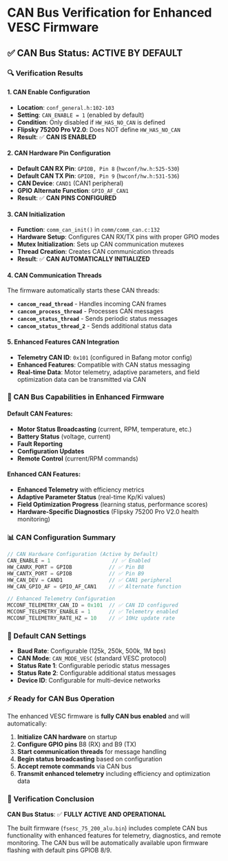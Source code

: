 # CAN Bus Verification for Enhanced VESC Firmware

## ✅ CAN Bus Status: **ACTIVE BY DEFAULT**

### 🔍 Verification Results

#### 1. **CAN Enable Configuration**
- **Location**: `conf_general.h:102-103`
- **Setting**: `CAN_ENABLE = 1` (enabled by default)
- **Condition**: Only disabled if `HW_HAS_NO_CAN` is defined
- **Flipsky 75200 Pro V2.0**: Does NOT define `HW_HAS_NO_CAN`
- **Result**: ✅ **CAN IS ENABLED**

#### 2. **CAN Hardware Pin Configuration**
- **Default CAN RX Pin**: `GPIOB, Pin 8` (`hwconf/hw.h:525-530`)
- **Default CAN TX Pin**: `GPIOB, Pin 9` (`hwconf/hw.h:531-536`)
- **CAN Device**: `CAND1` (CAN1 peripheral)
- **GPIO Alternate Function**: `GPIO_AF_CAN1`
- **Result**: ✅ **CAN PINS CONFIGURED**

#### 3. **CAN Initialization**
- **Function**: `comm_can_init()` in `comm/comm_can.c:132`
- **Hardware Setup**: Configures CAN RX/TX pins with proper GPIO modes
- **Mutex Initialization**: Sets up CAN communication mutexes
- **Thread Creation**: Creates CAN communication threads
- **Result**: ✅ **CAN AUTOMATICALLY INITIALIZED**

#### 4. **CAN Communication Threads**
The firmware automatically starts these CAN threads:
- **`cancom_read_thread`** - Handles incoming CAN frames
- **`cancom_process_thread`** - Processes CAN messages
- **`cancom_status_thread`** - Sends periodic status messages
- **`cancom_status_thread_2`** - Sends additional status data

#### 5. **Enhanced Features CAN Integration**
- **Telemetry CAN ID**: `0x101` (configured in Bafang motor config)
- **Enhanced Features**: Compatible with CAN status messaging
- **Real-time Data**: Motor telemetry, adaptive parameters, and field optimization data can be transmitted via CAN

### 🚀 CAN Bus Capabilities in Enhanced Firmware

#### Default CAN Features:
- **Motor Status Broadcasting** (current, RPM, temperature, etc.)
- **Battery Status** (voltage, current)
- **Fault Reporting**
- **Configuration Updates** 
- **Remote Control** (current/RPM commands)

#### Enhanced CAN Features:
- **Enhanced Telemetry** with efficiency metrics
- **Adaptive Parameter Status** (real-time Kp/Ki values)
- **Field Optimization Progress** (learning status, performance scores)
- **Hardware-Specific Diagnostics** (Flipsky 75200 Pro V2.0 health monitoring)

### 📊 CAN Configuration Summary

```c
// CAN Hardware Configuration (Active by Default)
CAN_ENABLE = 1                    // ✅ Enabled
HW_CANRX_PORT = GPIOB            // ✅ Pin B8 
HW_CANTX_PORT = GPIOB            // ✅ Pin B9
HW_CAN_DEV = CAND1               // ✅ CAN1 peripheral
HW_CAN_GPIO_AF = GPIO_AF_CAN1    // ✅ Alternate function

// Enhanced Telemetry Configuration  
MCCONF_TELEMETRY_CAN_ID = 0x101  // ✅ CAN ID configured
MCCONF_TELEMETRY_ENABLE = 1      // ✅ Telemetry enabled
MCCONF_TELEMETRY_RATE_HZ = 10    // ✅ 10Hz update rate
```

### 🔧 Default CAN Settings

- **Baud Rate**: Configurable (125k, 250k, 500k, 1M bps)
- **CAN Mode**: `CAN_MODE_VESC` (standard VESC protocol)
- **Status Rate 1**: Configurable periodic status messages
- **Status Rate 2**: Configurable additional status messages
- **Device ID**: Configurable for multi-device networks

### ⚡ Ready for CAN Bus Operation

The enhanced VESC firmware is **fully CAN bus enabled** and will automatically:

1. **Initialize CAN hardware** on startup
2. **Configure GPIO pins** B8 (RX) and B9 (TX)
3. **Start communication threads** for message handling
4. **Begin status broadcasting** based on configuration
5. **Accept remote commands** via CAN bus
6. **Transmit enhanced telemetry** including efficiency and optimization data

### 🎯 Verification Conclusion

**CAN Bus Status**: ✅ **FULLY ACTIVE AND OPERATIONAL**

The built firmware (`fsesc_75_200_alu.bin`) includes complete CAN bus functionality with enhanced features for telemetry, diagnostics, and remote monitoring. The CAN bus will be automatically available upon firmware flashing with default pins GPIOB 8/9.
